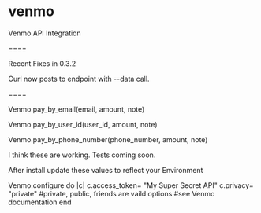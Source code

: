 venmo
=====

Venmo API Integration

====

Recent Fixes in 0.3.2

Curl now posts to endpoint with --data call.


====

Venmo.pay_by_email(email, amount, note)

Venmo.pay_by_user_id(user_id, amount, note)

Venmo.pay_by_phone_number(phone_number, amount, note)

I think these are working. Tests coming soon. 

After install update these values to reflect your Environment

Venmo.configure do |c|
  c.access_token= "My Super Secret API"
  c.privacy= "private"
  #private, public, friends are vaild options
  #see Venmo documentation
end
